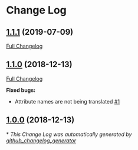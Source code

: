 # Change Log

## [1.1.1](https://github.com/kaishiyoku/laravel-color-validation/tree/1.1.1) (2019-07-09)
[Full Changelog](https://github.com/kaishiyoku/laravel-color-validation/compare/1.1.0...1.1.1)

## [1.1.0](https://github.com/kaishiyoku/laravel-color-validation/tree/1.1.0) (2018-12-13)
[Full Changelog](https://github.com/kaishiyoku/laravel-color-validation/compare/1.0.0...1.1.0)

**Fixed bugs:**

- Attribute names are not being translated [\#1](https://github.com/Kaishiyoku/laravel-color-validation/issues/1)

## [1.0.0](https://github.com/kaishiyoku/laravel-color-validation/tree/1.0.0) (2018-12-13)


\* *This Change Log was automatically generated by [github_changelog_generator](https://github.com/skywinder/Github-Changelog-Generator)*